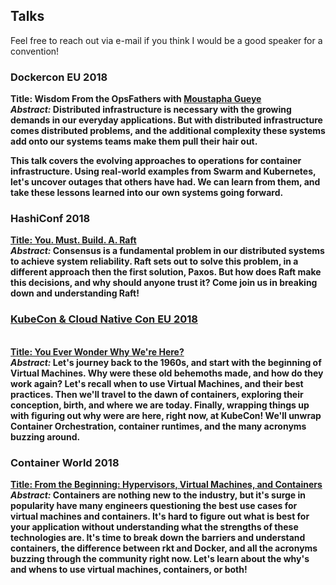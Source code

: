 <h2> Talks </h2>
<body> Feel free to reach out via e-mail if you think I would be a good speaker for a convention! </body><br>

<h3> Dockercon EU 2018 </h3>
<body> <b> Title: Wisdom From the OpsFathers with <a href= "https://www.linkedin.com/in/moustapha-gueye-39a3a77a/"> Moustapha Gueye </a> <b> <br>
<i> Abstract: </i> Distributed infrastructure is necessary with the growing demands in our everyday applications. But with distributed infrastructure comes distributed problems, and the additional complexity these systems add onto our systems teams make them pull their hair out. 

This talk covers the evolving approaches to operations for container infrastructure. Using real-world examples from Swarm and Kubernetes, let's uncover outages that others have had. We can learn from them, and take these lessons learned into our own systems going forward.
</body> 

<h3> HashiConf 2018 </h3>
<body> <b>  <a href = ../slides/youeverwonderwhywerehere.pdf> Title: You. Must. Build. A. Raft </a> </b> <br>
<i>Abstract:</i> Consensus is a fundamental problem in our distributed systems to achieve system reliability. Raft sets out to solve this problem, in a different approach then the first solution, Paxos. But how does Raft make this decisions, and why should anyone trust it? Come join us in breaking down and understanding Raft! </body>


<h3><a href = "https://www.youtube.com/watch?v=ZHYFDV3XKQ4"> KubeCon & Cloud Native Con EU 2018 </a></h3><br>
<body><b> <a href = ../slides/youeverwonderwhywerehere.pdf> Title:  You Ever Wonder Why We're Here? </a> </b> <br>
<i>Abstract:</i> Let's journey back to the 1960s, and start with the beginning of Virtual Machines. Why were these old behemoths made, and how do they work again? Let's recall when to use Virtual Machines, and their best practices. Then we'll travel to the dawn of containers, exploring their conception, birth, and where we are today. Finally, wrapping things up with figuring out why were are here, right now, at KubeCon! We'll unwrap Container Orchestration, container runtimes, and the many acronyms buzzing around.</body>

<h3> Container World 2018</h3>
<body> <b> <a href = ../slides/fromthebeginning.pdf> Title:  From the Beginning: Hypervisors, Virtual Machines, and Containers </a></b><br>
<i> Abstract: </i> Containers are nothing new to the industry, but it's surge in popularity have many engineers questioning the best use cases for virtual machines and containers. It's hard to figure out what is best for your application without understanding what the strengths of these technologies are. It's time to break down the barriers and understand containers, the difference between rkt and Docker, and all the acronyms buzzing through the community right now. Let's learn about the why's and whens to use virtual machines, containers, or both! </body>


